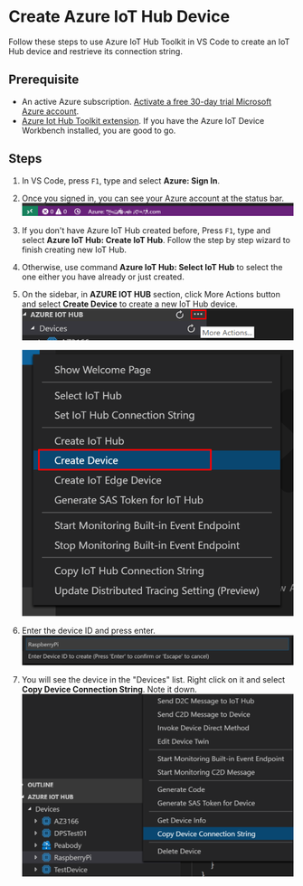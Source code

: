 # Create Azure IoT Hub Device

Follow these steps to use Azure IoT Hub Toolkit in VS Code to create an IoT Hub device and restrieve its connection string.

## Prerequisite

- An active Azure subscription. [Activate a free 30-day trial Microsoft Azure account](https://azureinfo.microsoft.com/us-freetrial.html).
- [Azure Iot Hub Toolkit extension](https://marketplace.visualstudio.com/items?itemName=vsciot-vscode.azure-iot-toolkit). If you have the Azure IoT Device Workbench installed, you are good to go.

## Steps

1. In VS Code, press `F1`, type and select **Azure: Sign In**.

2. Once you signed in, you can see your Azure account at the status bar.
    ![Azure account](./images/azure-account.png)

3. If you don't have Azure IoT Hub created before, Press `F1`, type and select **Azure IoT Hub: Create IoT Hub**. Follow the step by step wizard to finish creating new IoT Hub.

4. Otherwise, use command **Azure IoT Hub: Select IoT Hub** to select the one either you have already or just created.

5. On the sidebar, in **AZURE IOT HUB** section, click More Actions button and select **Create Device** to create a new IoT Hub device.
    ![More actions](./images/more-actions.png)

    ![Create device](./images/create-device.png)

6. Enter the device ID and press enter.
    ![Device name](./images/device-name.png)

7. You will see the device in the "Devices" list. Right click on it and select **Copy Device Connection String**. Note it down.
    ![Connection string](./images/conn-string.png)
